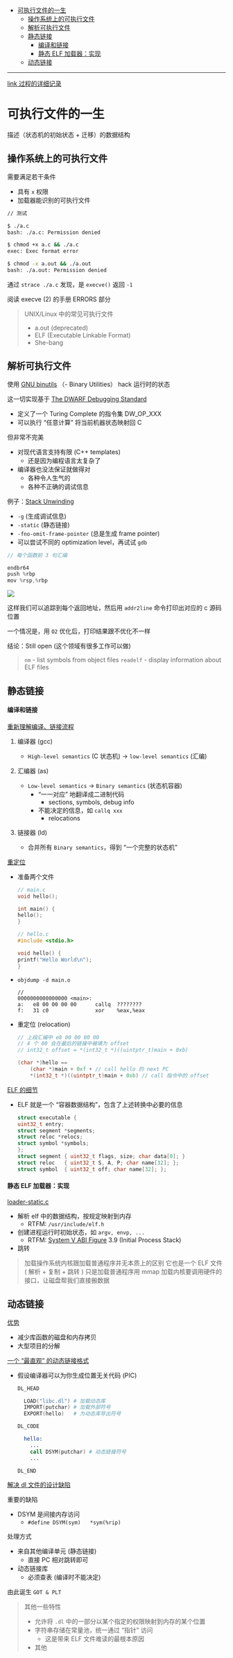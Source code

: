 - [可执行文件的一生](#可执行文件的一生)
  - [操作系统上的可执行文件](#操作系统上的可执行文件)
  - [解析可执行文件](#解析可执行文件)
  - [静态链接](#静态链接)
      - [编译和链接](#编译和链接)
      - [静态 ELF 加载器：实现](#静态-elf-加载器实现)
  - [动态链接](#动态链接)

---

[link 过程的详细记录](./link.md) 

# 可执行文件的一生

描述（状态机的初始状态 + 迁移）的数据结构

## 操作系统上的可执行文件

需要满足若干条件

- 具有 `x` 权限
- 加载器能识别的可执行文件

```bash
// 测试

$ ./a.c
bash: ./a.c: Permission denied

$ chmod +x a.c && ./a.c
exec: Exec format error

$ chmod -x a.out && ./a.out
bash: ./a.out: Permission denied
```

通过 `strace ./a.c` 发现，是 `execve()` 返回 `-1`

阅读 execve (2) 的手册 ERRORS 部分

> UNIX/Linux 中的常见可执行文件
> 
> - a.out (deprecated)
> - ELF (Executable Linkable Format)
> - She-bang

## 解析可执行文件

使用 [GNU binutils](https://www.gnu.org/software/binutils/) （- Binary Utilities） hack 运行时的状态

这一切实现基于 [The DWARF Debugging Standard]()

- 定义了一个 Turing Complete 的指令集 DW_OP_XXX
- 可以执行 “任意计算” 将当前机器状态映射回 C

但非常不完美

- 对现代语言支持有限 (C++ templates)
  - 还是因为编程语言太复杂了
- 编译器也没法保证就做得对
  - 各种令人生气的 <optimized out>
  - 各种不正确的调试信息

例子：[Stack Unwinding](./code/unwind.c)

- `-g` (生成调试信息)
- `-static` (静态链接)
- `-fno-omit-frame-pointer` (总是生成 frame pointer)
- 可以尝试不同的 optimization level，再试试 `gdb`

```c
// 每个函数前 3 句汇编

endbr64
push %rbp
mov %rsp,%rbp
```

![](image/2023-09-13-18-03-28.png)

这样我们可以追踪到每个返回地址，然后用 `addr2line` 命令打印出对应的 c 源码位置

一个情况是，用 `O2` 优化后，打印结果跟不优化不一样

结论：Still open (这个领域有很多工作可以做)

> `nm` - list symbols from object files
> `readelf` - display information about ELF files

## 静态链接

#### 编译和链接

[重新理解编译、链接流程]()

1. 编译器 (gcc)
   - `High-level semantics` (C 状态机) → `low-level semantics` (汇编)

2. 汇编器 (as)
   - `Low-level semantics` → `Binary semantics` (状态机容器)
     - “一一对应” 地翻译成二进制代码
       - sections, symbols, debug info
     - 不能决定的信息，如 `callq xxx`
       - relocations

3. 链接器 (ld)
   - 合并所有 `Binary semantics`，得到 “一个完整的状态机”

[重定位]()

- 准备两个文件

    ```c
    // main.c
    void hello();

    int main() {
    hello();
    }
    ```

    ```c
    // hello.c
    #include <stdio.h>

    void hello() {
    printf("Hello World\n");
    }
    ```

- `objdump -d main.o`

    ```
    //
    0000000000000000 <main>:
    a:   e8 00 00 00 00      callq  ????????
    f:   31 c0               xor    %eax,%eax
    ```

- 重定位 (relocation)

    ```c
    // 上段汇编中 e8 00 00 00 00
    // 4 个 00 会在最后的链接中被填为 offset
    // int32_t offset = *(int32_t *)((uintptr_t)main + 0xb)

    (char *)hello ==
        (char *)main + 0xf + // call hello 的 next PC
        *(int32_t *)((uintptr_t)main + 0xb) // call 指令中的 offset
    ```

[ELF 的细节]()

- ELF 就是一个 “容器数据结构”，包含了上述转换中必要的信息

    ```c
    struct executable {
    uint32_t entry;
    struct segment *segments;
    struct reloc *relocs;
    struct symbol *symbols;
    };
    struct segment { uint32_t flags, size; char data[0]; }
    struct reloc   { uint32_t S, A, P; char name[32]; };
    struct symbol  { uint32_t off; char name[32]; };
    ```

#### 静态 ELF 加载器：实现

[loader-static.c](loader-static.c)

- 解析 elf 中的数据结构，按规定映射到内存
  - RTFM: `/usr/include/elf.h`
- 创建进程运行时初始状态，如 `argv, envp, ...`
  - RTFM: [System V ABI Figure](https://jyywiki.cn/pages/OS/manuals/sysv-abi.pdf) 3.9 (Initial Process Stack)
- 跳转

> 加载操作系统内核跟加载普通程序并无本质上的区别
> 它也是一个 ELF 文件 ( 解析 + 复制 + 跳转 )
> 只是加载普通程序用 mmap
> 加载内核要调用硬件的接口，让磁盘帮我们直接搬数据

## 动态链接

[优势]()

- 减少库函数的磁盘和内存拷贝
- 大型项目的分解

[一个 “最直观” 的动态链接格式]()

- 假设编译器可以为你生成位置无关代码 (PIC)

  ```s
  DL_HEAD

    LOAD("libc.dl") # 加载动态库
    IMPORT(putchar) # 加载外部符号
    EXPORT(hello)   # 为动态库导出符号

  DL_CODE

    hello:
      ...
      call DSYM(putchar) # 动态链接符号
      ...

  DL_END
  ```

[解决 dl 文件的设计缺陷]()

重要的缺陷

- DSYM 是间接内存访问 
  - `#define DSYM(sym)   *sym(%rip)`

处理方式

- 来自其他编译单元 (静态链接)
  - 直接 PC 相对跳转即可
- 动态链接库
  - 必须查表 (编译时不能决定)

由此诞生 `GOT & PLT`

> 其他一些特性
> 
> - 允许将 `.dl` 中的一部分以某个指定的权限映射到内存的某个位置
> - 字符串存储在常量池，统一通过 “指针” 访问
>   - 这是带来 ELF 文件难读的最根本原因
> - 其他